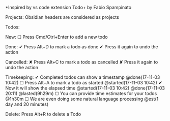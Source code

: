 *Inspired by vs code extension Todo+ by Fabio Spampinato

Projects:
  Obsidian headers are considered as projects
  
Todos:
  
  New:
    ☐ Press Cmd/Ctrl+Enter to add a new todo
  
  Done:
    ✔ Press Alt+D to mark a todo as done
    ✔ Press it again to undo the action
  
  Cancelled:
    ✘ Press Alt+C to mark a todo as cancelled
    ✘ Press it again to undo the action
  
  Timekeeping:
    ✔ Completed todos can show a timestamp @done(17-11-03 10:42)
    ☐ Press Alt+A to mark a todo as started @started(17-11-03 10:42)
      ✔ Now it will show the elapsed time @started(17-11-03 10:42) @done(17-11-03 20:11) @lasted(9h29m)
    ☐ You can provide time estimates for your todos @1h30m
      ☐ We are even doing some natural language processing @est(1 day and 20 minutes)

  Delete:
    Press Alt+R to delete a Todo
